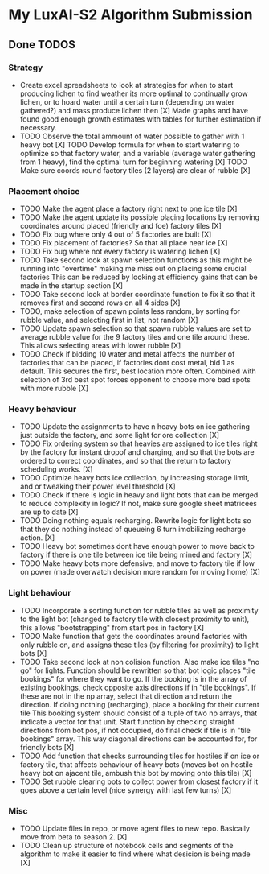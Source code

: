# My LuxAI-S2 Algorithm Submission

## Done TODOS
### Strategy
* Create excel spreadsheets to look at strategies for when to start producing lichen to find weather its more optimal to
     continually grow lichen, or to hoard water until a certain turn (depending on water gathered?) and mass produce lichen then
[X] Made graphs and have found good enough growth estimates with tables for further estimation if necessary.
* TODO Observe the total ammount of water possible to gather with 1 heavy bot
[X]
TODO Develop formula for when to start watering to optimize so that factory water, and a variable (average water gathering from 1 heavy),
     find the optimal turn for beginning watering
[X]
TODO Make sure coords round factory tiles (2 layers) are clear of rubble
[X]

### Placement choice
* TODO Make the agent place a factory right next to one ice tile
[X]
* TODO Make the agent update its possible placing locations by removing coordinates around placed (friendly and foe) factory tiles
[X]
* TODO Fix bug where only 4 out of 5 factories are built 
[X]
* TODO Fix placement of factories? So that all place near ice
[X]
* TODO Fix bug where not every factory is watering lichen
[X]
* TODO Take second look at spawn selection functions as this might be running into "overtime" making me miss out on placing some crucial factories
     This can be reduced by looking at efficiency gains that can be made in the startup section
[X]
* TODO Take second look at border coordinate function to fix it so that it removes first and second rows on all 4 sides
[X]
* TODO, make selection of spawn points less random, by sorting for rubble value, and selecting first in list, not random
[X]
* TODO Update spawn selection so that spawn rubble values are set to average rubble value for the 9 factory tiles and one tile around these.
     This allows selecting areas with lower rubble
[X]
* TODO Check if bidding 10 water and metal affects the number of factories that can be placed, if factories dont cost metal, bid 1 as default. This
      secures the first, best location more often. Combined with selection of 3rd best spot forces opponent to choose more bad spots with more rubble
 [X]

### Heavy behaviour
* TODO Update the assignments to have n heavy bots on ice gathering just outside the factory, and some light for ore collection
[X]
* TODO Fix ordering system so that heavies are assigned to ice tiles right by the factory for instant dropof and charging,
     and so that the bots are ordered to correct coordinates,
     and so that the return to factory scheduling works.
[X]
* TODO Optimize heavy bots ice collection, by increasing storage limit, and or tweaking their power level threshold
[X]
* TODO Check if there is logic in heavy and light bots that can be merged to reduce complexity in logic? If not, make sure google sheet matricees
     are up to date
[X]
* TODO Doing nothing equals recharging. Rewrite logic for light bots so that they do nothing instead of queueing 6 turn imobilizing recharge action.
[X]
* TODO Heavy bot sometimes dont have enough power to move back to factory if there is one tile between ice tile being mined and factory
[X]
* TODO Make heavy bots more defensive, and move to factory tile if low on power (made overwatch decision more random for moving home)
[X]

### Light behaviour
* TODO Incorporate a sorting function for rubble tiles as well as proximity to the light bot (changed to factory tile with closest proximity to unit),
     this allows "bootstrapping" from start pos in factory
[X]
* TODO Make function that gets the coordinates around factories with only rubble on, and assigns these tiles (by filtering for proximity) to light bots
[X]
* TODO Take second look at non colision function. Also make ice tiles "no go" for lights.
     Function should be rewritten so that bot logic places "tile bookings" for where they want to go. 
     If the booking is in the array of existing bookings, check opposite axis directions if in "tile bookings".
     If these are not in the np array, select that direction and return the direction.
     If doing nothing (recharging), place a booking for their current tile
     This booking system should consist of a tuple of two np arrays, that indicate a vector for that unit.
     Start function by checking straight directions from bot pos, if not occupied, do final check if tile is in "tile bookings" array.
     This way diagonal directions can be accounted for, for friendly bots
[X]
* TODO Add function that checks surrounding tiles for hostiles if on ice or factory tile, that affects behaviour of heavy bots (moves bot on hostile heavy bot on ajacent tile, ambush this bot by moving onto this tile)
[X]
* TODO Set rubble clearing bots to collect power from closest factory if it goes above a certain level (nice synergy with last few turns)
 [X]

### Misc
* TODO Update files in repo, or move agent files to new repo. Basically move from beta to season 2.
[X]
* TODO Clean up structure of notebook cells and segments of the algorithm to make it easier to find where what desicion is being made
[X]
